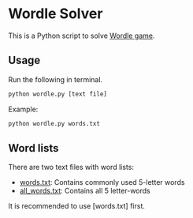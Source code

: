 # Wordle Solver

This is a Python script to solve [Wordle game](https://www.nytimes.com/games/wordle/index.html).

## Usage

Run the following in terminal.

```bash
python wordle.py [text file]
```

Example:

```bash
python wordle.py words.txt
```

## Word lists

There are two text files with word lists:
- [words.txt](https://github.com/weien0905/wordle_solver/blob/main/words.txt): Contains commonly used 5-letter words
- [all_words.txt](https://github.com/weien0905/wordle_solver/blob/main/all_words.txt): Contains all 5 letter-words

It is recommended to use [words.txt] first.
